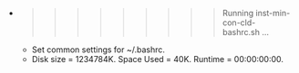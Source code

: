 * >>>>>>>>> Running inst-min-con-cld-bashrc.sh ...
  * Set common settings for ~/.bashrc.
  * Disk size = 1234784K. Space Used = 40K. Runtime = 00:00:00:00.
